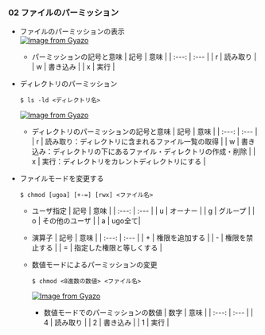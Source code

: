 ### 02 ファイルのパーミッション
- ファイルのパーミッションの表示<br>
  [![Image from Gyazo](https://i.gyazo.com/c498b1750ed47abad26ee1f1e2118b92.png)](https://gyazo.com/c498b1750ed47abad26ee1f1e2118b92)

  - パーミッションの記号と意味
    | 記号 | 意味 |
    | :---: | :--- |
    | r | 読み取り |
    | w | 書き込み |
    | x | 実行 |

- ディレクトリのパーミッション
  ```
  $ ls -ld <ディレクトリ名>
  ```
  [![Image from Gyazo](https://i.gyazo.com/7707d33f03dc870418b79e1e23afe742.png)](https://gyazo.com/7707d33f03dc870418b79e1e23afe742)

  - ディレクトリのパーミッションの記号と意味
    | 記号 | 意味 |
    | :---: | :--- |
    | r | 読み取り：ディレクトリに含まれるファイル一覧の取得 |
    | w | 書き込み：ディレクトリの下にあるファイル・ディレクトリの作成・削除 |
    | x | 実行：ディレクトリをカレントディレクトリにする |

- ファイルモードを変更する
  ```
  $ chmod [ugoa] [+-=] [rwx] <ファイル名>
  ```

  - ユーザ指定
    | 記号 | 意味 |
    | :---: | :--- |
    | u | オーナー |
    | g | グループ |
    | o | その他のユーザ |
    | a | ugo全て|

  - 演算子
    | 記号 | 意味 |
    | :---: | :--- |
    | + | 権限を追加する |
    | - | 権限を禁止する |
    | = | 指定した権限と等しくする |

  - 数値モードによるパーミッションの変更
    ```
    $ chmod <8進数の数値> <ファイル名>
    ```
    [![Image from Gyazo](https://i.gyazo.com/dc245831577a5943d12dec14596dd956.png)](https://gyazo.com/dc245831577a5943d12dec14596dd956)

    * 数値モードでのパーミッションの数値
      | 数字 | 意味 |
      | :---: | :--- |
      | 4 | 読み取り |
      | 2 | 書き込み |
      | 1 | 実行 |
